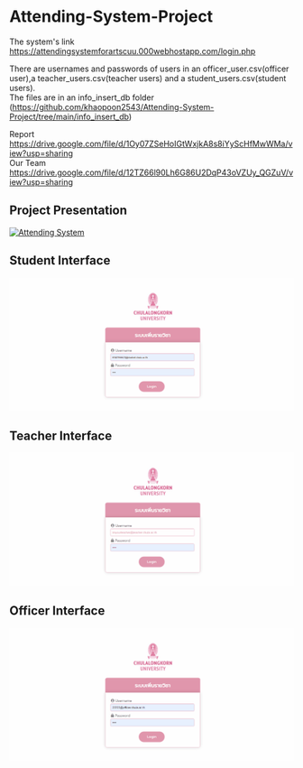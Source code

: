 # Attending-System-Project

The system's link https://attendingsystemforartscuu.000webhostapp.com/login.php  <br />

There are usernames and passwords of users in an officer_user.csv(officer user),a teacher_users.csv(teacher users) and a student_users.csv(student users).  <br />
The files are in an info_insert_db folder (https://github.com/khaopoon2543/Attending-System-Project/tree/main/info_insert_db)  <br />

Report https://drive.google.com/file/d/1Oy07ZSeHoIGtWxjkA8s8iYyScHfMwWMa/view?usp=sharing  <br />
Our Team https://drive.google.com/file/d/12TZ66l90Lh6G86U2DqP43oVZUy_QGZuV/view?usp=sharing  <br />

## Project Presentation  <br />
[![Attending System](https://img.youtube.com/vi/kYd7jRZwj8A/0.jpg)](https://www.youtube.com/watch?v=kYd7jRZwj8A "Attending System")

## Student Interface
![](readme-student.gif)

## Teacher Interface
![](readme-teacher.gif)

## Officer Interface
![](readme-officer.gif)
